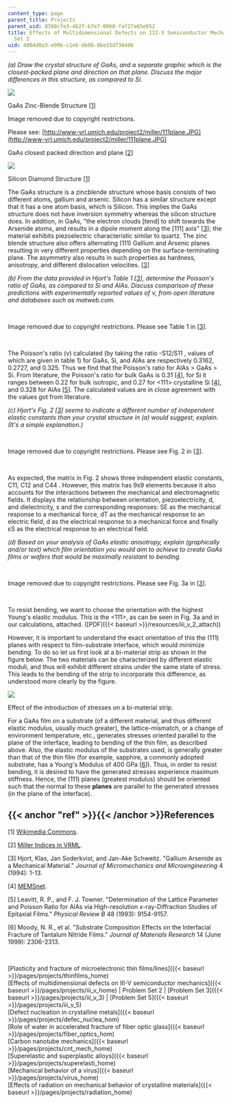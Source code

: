 ```yaml
---
content_type: page
parent_title: Projects
parent_uid: 8388cfe3-4b2f-b7e7-0060-faf27a65e652
title: Effects of Multidimensional Defects on III-V Semiconductor Mechanics - Problem
  Set 2
uid: 4004d0a3-e09b-c1eb-db08-0be15d73640b
---
```


_(a) Draw the crystal structure of GaAs, and a separate graphic which is the closest-packed plane and direction on that plane. Discuss the major differences in this structure, as compared to Si._

![](/courses/materials-science-and-engineering/3-22-mechanical-behavior-of-materials-spring-2008/projects/iii_v_2_1.jpg)

GaAs Zinc-Blende Structure \[[1](#ref)\]

Image removed due to copyright restrictions.

Please see: [http://www-vrl.umich.edu/project2/miller/111plane.JPG](http://www-vrl.umich.edu/project2/miller/111plane.JPG)

GaAs closest packed direction and plane \[[2](#ref)\]

![](/courses/materials-science-and-engineering/3-22-mechanical-behavior-of-materials-spring-2008/projects/iii_v_2_2.jpg)

Silicon Diamond Structure \[[1](#ref)\]

The GaAs structure is a zincblende structure whose basis consists of two different atoms, gallium and arsenic. Silicon has a similar structure except that it has a one atom basis, which is Silicon. This implies the GaAs structure does not have inversion symmetry whereas the silicon structure does. In addition, in GaAs, "the electron clouds \[tend\] to shift towards the Arsenide atoms, and results in a dipole moment along the \[111\] axis" \[[3](#ref)\]; the material exhibits piezoelectric characteristic similar to quartz. The zinc blende structure also offers alternating (111) Gallium and Arsenic planes resulting in very different properties depending on the surface-terminating plane. The asymmetry also results in such properties as hardness, anisotropy, and different dislocation velocities. \[[3](#ref)\]

_(b) From the data provided in Hjort's Table 1 \[_[_3_](#ref)_\], determine the Poisson's ratio of GaAs, as compared to Si and AlAs. Discuss comparison of these predictions with experimentally reported values of ν, from open literature and databases such as matweb.com._

  
 

Image removed due to copyright restrictions. Please see Table 1 in \[[3](#ref)\].

  
 

The Poisson's ratio (ν) calculated (by taking the ratio -S12/S11 , values of which are given in table 1) for GaAs, Si, and AlAs are respectively 0.3162, 0.2727, and 0.325. Thus we find that the Poisson's ratio for AlAs > GaAs > Si. From literature, the Poisson's ratio for bulk GaAs is 0.31 \[[4](#ref)\], for Si it ranges between 0.22 for bulk isotropic, and 0.27 for <111> crystalline Si \[[4](#ref)\], and 0.328 for AlAs \[[5](#ref)\]. The calculated values are in close agreement with the values got from literature.

_(c) Hjort's Fig. 2 \[[3](#ref)\] seems to indicate a different number of independent elastic constants than your crystal structure in (a) would suggest; explain. (It's a simple explanation.)_

  
 

Image removed due to copyright restrictions. Please see Fig. 2 in \[[3](#ref)\].

  
 

As expected, the matrix in Fig. 2 shows three independent elastic constants, C11, C12 and C44 . However, this matrix has 9x9 elements because it also accounts for the interactions between the mechanical and electromagnetic fields. It displays the relationship between orientation, piezoelectricity, d, and dielectricity, ε and the corresponding responses: SE as the mechanical response to a mechanical force, dT as the mechanical response to an electric field, d as the electrical response to a mechanical force and finally εS as the electrical response to an electrical field.

_(d) Based on your analysis of GaAs elastic anisotropy, explain (graphically and/or text) which film orientation you would aim to achieve to create GaAs films or wafers that would be maximally resistant to bending._

  
 

Image removed due to copyright restrictions. Please see Fig. 3a in \[[3](#ref)\].

  
 

To resist bending, we want to choose the orientation with the highest Young's elastic modulus. This is the <111>, as can be seen in Fig. 3a and in our calculations, attached. ([PDF]({{< baseurl >}}/resources/iii_v_2_attach))

However, it is important to understand the exact orientation of this the (111) planes with respect to film-substrate interface, which would minimize bending. To do so let us first look at a bi-material strip as shown in the figure below. The two materials can be characterized by different elastic moduli, and thus will exhibit different strains under the same state of stress. This leads to the bending of the strip to incorporate this difference, as understood more clearly by the figure.

![](/courses/materials-science-and-engineering/3-22-mechanical-behavior-of-materials-spring-2008/projects/iii_v_2_3.jpg)

Effect of the introduction of stresses on a bi-material strip.

For a GaAs film on a substrate (of a different material, and thus different elastic modulus, usually much greater), the lattice-mismatch, or a change of environment temperature, etc., generates stresses oriented parallel to the plane of the interface, leading to bending of the thin film, as described above. Also, the elastic modulus of the substrates used, is generally greater than that of the thin film (for example, sapphire, a commonly adopted substrate, has a Young's Modulus of 400 GPa \[[6](#ref)\]). Thus, in order to resist bending, it is desired to have the generated stresses experience maximum stiffness. Hence, the (111) planes (greatest modulus) should be oriented such that the normal to these **planes** are parallel to the generated stresses (in the plane of the interface).

{{< anchor "ref" >}}{{< /anchor >}}References
---------------------------------------------

\[1\] [Wikimedia Commons](http://commons.wikimedia.org/wiki/Main_Page).

\[2\] [Miller Indices in VRML](http://www-vrl.umich.edu/project2/miller/index.html).

\[3\] Hjort, Klas, Jan Soderkvist, and Jan-Ake Schweitz. "Gallium Arsenide as a Mechanical Material." _Journal of Micromechanics and Microengineering_ 4 (1994): 1-13.

\[4\] [MEMSnet](http://www.memsnet.org/jobs/).

\[5\] Leavitt, R. P., and F. J. Towner. "Determination of the Lattice Parameter and Poisson Ratio for AlAs via High-resolution x-ray-Diffraction Studies of Epitaxial Films." _Physical Review B_ 48 (1993): 9154-9157.

\[6\] Moody, N. R., et al. "Substrate Composition Effects on the Interfacial Fracture of Tantalum Nitride Films." _Journal of Materials Research_ 14 (June 1999): 2306-2313.

  
  
 

[Plasticity and fracture of microelectronic thin films/lines]({{< baseurl >}}/pages/projects/thinfilms_home)  
[Effects of multidimensional defects on III-V semiconductor mechanics]({{< baseurl >}}/pages/projects/iii_v_home) | Problem Set 2 | [Problem Set 3]({{< baseurl >}}/pages/projects/iii_v_3) | [Problem Set 5]({{< baseurl >}}/pages/projects/iii_v_5)  
[Defect nucleation in crystalline metals]({{< baseurl >}}/pages/projects/defec_nuclea_hom)  
[Role of water in accelerated fracture of fiber optic glass]({{< baseurl >}}/pages/projects/fiber_optics_hom)  
[Carbon nanotube mechanics]({{< baseurl >}}/pages/projects/cnt_mech_home)  
[Superelastic and superplastic alloys]({{< baseurl >}}/pages/projects/superelasti_home)  
[Mechanical behavior of a virus]({{< baseurl >}}/pages/projects/virus_home)  
[Effects of radiation on mechanical behavior of crystalline materials]({{< baseurl >}}/pages/projects/radiation_home)